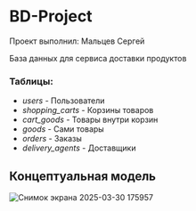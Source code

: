 # BD-Project

Проект выполнил: Мальцев Сергей

База данных для сервиса доставки продуктов

### Таблицы:
- *users* - Пользователи
- *shopping_carts* - Корзины товаров
- *cart_goods* - Товары внутри корзин
- *goods* - Сами товары
- *orders* - Заказы
- *delivery_agents* - Доставщики

## Концептуальная модель
![Снимок экрана 2025-03-30 175957](https://github.com/user-attachments/assets/f6ca8692-c871-474d-b782-0ad29001bc3c)
